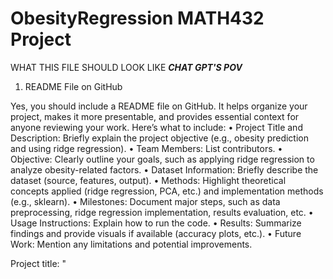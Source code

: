 # ObesityRegression MATH432 Project
WHAT THIS FILE SHOULD LOOK LIKE ***CHAT GPT'S POV***
1. README File on GitHub

Yes, you should include a README file on GitHub. It helps organize your project, makes it more presentable, and provides essential context for anyone reviewing your work. Here’s what to include:
	•	Project Title and Description: Briefly explain the project objective (e.g., obesity prediction and using ridge regression).
	•	Team Members: List contributors.
	•	Objective: Clearly outline your goals, such as applying ridge regression to analyze obesity-related factors.
	•	Dataset Information: Briefly describe the dataset (source, features, output).
	•	Methods: Highlight theoretical concepts applied (ridge regression, PCA, etc.) and implementation methods (e.g., sklearn).
	•	Milestones: Document major steps, such as data preprocessing, ridge regression implementation, results evaluation, etc.
	•	Usage Instructions: Explain how to run the code.
	•	Results: Summarize findings and provide visuals if available (accuracy plots, etc.).
	•	Future Work: Mention any limitations and potential improvements.

Project title: "

